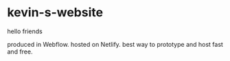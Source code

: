 # kevin-s-website

hello friends 

produced in Webflow. hosted on Netlify. best way to prototype and host fast and free.
